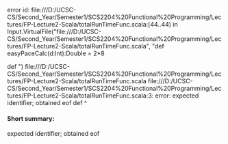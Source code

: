 error id: file:///D:/UCSC-CS/Second_Year/Semester1/SCS2204%20Functional%20Programming/Lectures/FP-Lecture2-Scala/totalRunTimeFunc.scala:[44..44) in Input.VirtualFile("file:///D:/UCSC-CS/Second_Year/Semester1/SCS2204%20Functional%20Programming/Lectures/FP-Lecture2-Scala/totalRunTimeFunc.scala", "def easyPaceCalc(d:Int):Double = 2*8

def ")
file:///D:/UCSC-CS/Second_Year/Semester1/SCS2204%20Functional%20Programming/Lectures/FP-Lecture2-Scala/totalRunTimeFunc.scala
file:///D:/UCSC-CS/Second_Year/Semester1/SCS2204%20Functional%20Programming/Lectures/FP-Lecture2-Scala/totalRunTimeFunc.scala:3: error: expected identifier; obtained eof
def 
    ^
#### Short summary: 

expected identifier; obtained eof